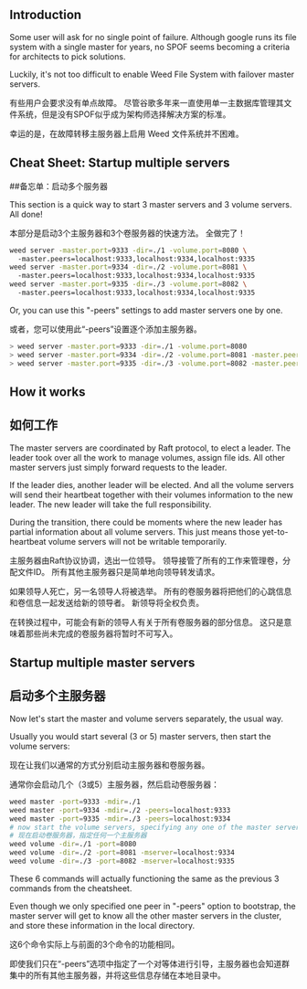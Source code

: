 ## Introduction

Some user will ask for no single point of failure. Although google runs its file system with a single master for years, no SPOF seems becoming a criteria for architects to pick solutions.

Luckily, it's not too difficult to enable Weed File System with failover master servers.

有些用户会要求没有单点故障。 尽管谷歌多年来一直使用单一主数据库管理其文件系统，但是没有SPOF似乎成为架构师选择解决方案的标准。

幸运的是，在故障转移主服务器上启用 Weed 文件系统并不困难。

## Cheat Sheet: Startup multiple servers
##备忘单：启动多个服务器

This section is a quick way to start 3 master servers and 3 volume servers. All done!

本部分是启动3个主服务器和3个卷服务器的快速方法。 全做完了！

```bash
weed server -master.port=9333 -dir=./1 -volume.port=8080 \ 
  -master.peers=localhost:9333,localhost:9334,localhost:9335
weed server -master.port=9334 -dir=./2 -volume.port=8081 \ 
  -master.peers=localhost:9333,localhost:9334,localhost:9335
weed server -master.port=9335 -dir=./3 -volume.port=8082 \ 
  -master.peers=localhost:9333,localhost:9334,localhost:9335
```

Or, you can use this "-peers" settings to add master servers one by one.

或者，您可以使用此“-peers”设置逐个添加主服务器。

```bash
> weed server -master.port=9333 -dir=./1 -volume.port=8080
> weed server -master.port=9334 -dir=./2 -volume.port=8081 -master.peers=localhost:9333
> weed server -master.port=9335 -dir=./3 -volume.port=8082 -master.peers=localhost:9334
```

## How it works
## 如何工作

The master servers are coordinated by Raft protocol, to elect a leader. The leader took over all the work to manage volumes, assign file ids. All other master servers just simply forward requests to the leader.

If the leader dies, another leader will be elected. And all the volume servers will send their heartbeat together with their volumes information to the new leader. The new leader will take the full responsibility.

During the transition, there could be moments where the new leader has partial information about all volume servers. This just means those yet-to-heartbeat volume servers will not be writable temporarily.

主服务器由Raft协议协调，选出一位领导。 领导接管了所有的工作来管理卷，分配文件ID。 所有其他主服务器只是简单地向领导转发请求。

如果领导人死亡，另一名领导人将被选举。 所有的卷服务器将把他们的心跳信息和卷信息一起发送给新的领导者。 新领导将全权负责。

在转换过程中，可能会有新的领导人有关于所有卷服务器的部分信息。 这只是意味着那些尚未完成的卷服务器将暂时不可写入。

## Startup multiple master servers
## 启动多个主服务器

Now let's start the master and volume servers separately, the usual way.

Usually you would start several (3 or 5) master servers, then start the volume servers:

现在让我们以通常的方式分别启动主服务器和卷服务器。

通常你会启动几个（3或5）主服务器，然后启动卷服务器：

```bash
weed master -port=9333 -mdir=./1
weed master -port=9334 -mdir=./2 -peers=localhost:9333
weed master -port=9335 -mdir=./3 -peers=localhost:9334
# now start the volume servers, specifying any one of the master server
# 现在启动卷服务器，指定任何一个主服务器
weed volume -dir=./1 -port=8080
weed volume -dir=./2 -port=8081 -mserver=localhost:9334
weed volume -dir=./3 -port=8082 -mserver=localhost:9335
```

These 6 commands will actually functioning the same as the previous 3 commands from the cheatsheet.

Even though we only specified one peer in "-peers" option to bootstrap, the master server will get to know all the other master servers in the cluster, and store these information in the local directory.

这6个命令实际上与前面的3个命令的功能相同。

即使我们只在“-peers”选项中指定了一个对等体进行引导，主服务器也会知道群集中的所有其他主服务器，并将这些信息存储在本地目录中。